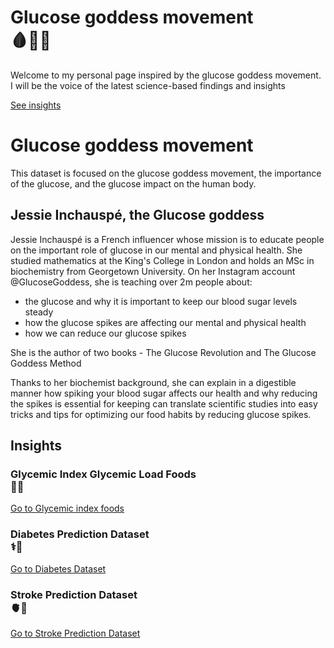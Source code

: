 <div class="hero">
    <h1 class="hero-title">Glucose goddess movement<br/>🩸🥘👟</h1>
    <p class="hero-description">Welcome to my personal page inspired by the glucose goddess movement. I will be the voice of the latest science-based findings and insights</p>
    <a style="padding-top: 5px;" href="https://datahub.io/@Daniellappv/glucose-matters-2#insights" class="hero-button">See insights</a>
</div>  

# Glucose goddess movement

This dataset is focused on the glucose goddess movement, the importance of the glucose, and the glucose impact on the human body.

## Jessie Inchauspé, the Glucose goddess 

Jessie Inchauspé is a French influencer whose mission is to educate people on the important role of glucose in our mental and physical health. She studied mathematics at the King's College in London and holds an MSc in biochemistry from Georgetown University. On her Instagram account @GlucoseGoddess, she is teaching over 2m people about:

- the glucose and why it is important to keep our blood sugar levels steady
- how the glucose spikes are affecting our mental and physical health
- how we can reduce our glucose spikes

She is the author of two books - The Glucose Revolution and The Glucose Goddess Method

Thanks to her biochemist background, she can explain in a digestible manner how spiking your blood sugar affects our health and why reducing the spikes is essential for keeping  can translate scientific studies into easy tricks and tips for optimizing our food habits by reducing glucose spikes.

## Insights 

<div class="middle-button-container">
    <h3 class="h3-title-heading">Glycemic Index Glycemic Load Foods<br/>🥫🍹</h3>
    <a href="https://datahub.io/@Daniellappv/glucose-matters-2/glycemic-index-glycemic-load-foods#High%20Glycemic%20Index%20foods" class="middle-button">Go to Glycemic index foods</a>
</div>

<div class="middle-button-container">
    <h3 class="h3-title-heading">Diabetes Prediction Dataset<br/>⚕️🐘</h3>
    <a href="https://datahub.io/@Daniellappv/glucose-matters-2/diabetes" class="middle-button">Go to Diabetes Dataset</a>
</div>

<div class="middle-button-container">
    <h3 class="h3-title-heading">Stroke Prediction Dataset<br/>🫀🎲</h3>
    <a href="https://datahub.io/@Daniellappv/glucose-matters-2/stroke-dataset" class="middle-button">Go to Stroke Prediction Dataset</a>
</div>

